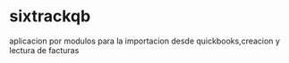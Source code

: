 # sixtrackqb
aplicacion por modulos para la importacion desde quickbooks,creacion y lectura de facturas

